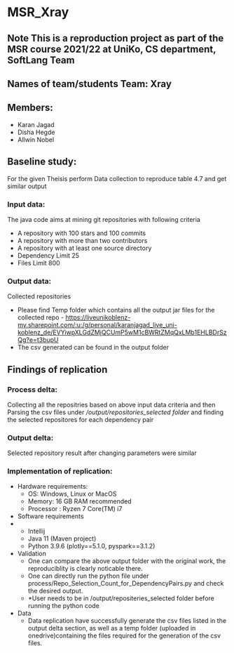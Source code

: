 
MSR_Xray
=================

Note This is a reproduction project as part of the MSR course 2021/22 at UniKo, CS department, SoftLang Team
-------------------------------------------------------------------------------------------------------------------------------------------------------------------------------------------------------------------------------------------------------------------------------

Names of team/students Team: Xray
----------------------------------------------------------------------------------------------------------------------------

Members:
-------------------------------------------------------------------------

-   Karan Jagad 
-   Disha Hegde 
-   Allwin Nobel

Baseline study:
---------------------------------------------------------------------------------------

For the given Theisis  perform Data collection to reproduce table 4.7  and get similar output

### Input data:

The java code aims at mining git repositories with following criteria

-   A repository with 100 stars and 100 commits
-   A repository with more than two contributors
-   A repository with at least one source directory
-   Dependency  Limit 25
-   Files Limit 800

### Output data:

Collected repositories

-   Please find Temp folder which contains all the output jar files for the collected repo - https://liveunikoblenz-my.sharepoint.com/:u:/g/personal/karanjagad_live_uni-koblenz_de/EVYiwpXLGdZMjQCUmP5wM1cBWRtZMqQxLMb1EHLBDrSzQg?e=t3bupU 
-   The csv generated can be found in the output folder 

Findings of replication
--------------------------------------------------------------------------------------------------------

### Process delta:

Collecting all the repositries based on above input data criteria and then Parsing the csv files under */output/repositories_selected folder* and finding the selected repositores for each dependency pair 

### Output delta:

Selected repository result after changing parameters were similar 


### Implementation of replication:

-   Hardware requirements:
    -   OS: Windows, Linux or MacOS
    -   Memory: 16 GB RAM recommended
    -   Processor : Ryzen 7 Core(TM) i7
-   Software requirements
-   -   Intellij
    -   Java 11 (Maven project)
    -   Python 3.9.6 (plotly==5.1.0, pyspark==3.1.2)
-   Validation
    -   One can compare the above output folder with the original work, the reproduciblity is clearly noticable there.
    -   One can directly run the python file under process/Repo_Selection_Count_for_DependencyPairs.py and check the desired output.
    -   *User needs to be in  /output/repositeries_selected   folder before running the python code
-   Data
    -  Data replication have successfully generate the csv files listed in the output delta section, as well as a temp folder (uploaded in onedrive)containing the files required for the generation of the csv files.
